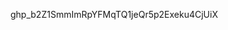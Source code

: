 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
<!---
antenehalx/antenehalx is a ✨ special ✨ repository because its `README.md` (this file) appears on your GitHub profile.
You can click the Preview link to take a look at your changes.
--->
